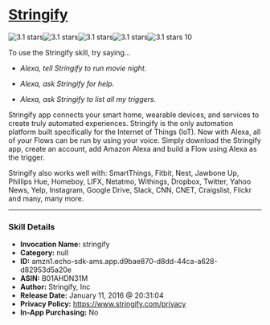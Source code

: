 # [Stringify](http://alexa.amazon.com/#skills/amzn1.echo-sdk-ams.app.d9bae870-d8dd-44ca-a628-d82953d5a20e)
![3.1 stars](../../images/ic_star_black_18dp_1x.png)![3.1 stars](../../images/ic_star_black_18dp_1x.png)![3.1 stars](../../images/ic_star_black_18dp_1x.png)![3.1 stars](../../images/ic_star_half_black_18dp_1x.png)![3.1 stars](../../images/ic_star_border_black_18dp_1x.png) 10

To use the Stringify skill, try saying...

* *Alexa, tell Stringify to run movie night.*

* *Alexa, ask Stringify for help.*

* *Alexa, ask Stringify to list all my triggers.*

Stringify app connects your smart home, wearable devices, and services to create truly automated experiences. Stringify is the only automation platform built specifically for the Internet of Things (IoT). Now with Alexa, all of your Flows can be run by using your voice. Simply download the Stringify app, create an account, add Amazon Alexa and build a Flow using Alexa as the trigger.

Stringify also works well with: SmartThings, Fitbit, Nest, Jawbone Up, Phillips Hue, Homeboy, LIFX, Netatmo, Withings,  Dropbox, Twitter, Yahoo News, Yelp, Instagram, Google Drive, Slack, CNN, CNET, Craigslist, Flickr and many, many more.

***

### Skill Details

* **Invocation Name:** stringify
* **Category:** null
* **ID:** amzn1.echo-sdk-ams.app.d9bae870-d8dd-44ca-a628-d82953d5a20e
* **ASIN:** B01AHDN31M
* **Author:** Stringify, Inc
* **Release Date:** January 11, 2016 @ 20:31:04
* **Privacy Policy:** https://www.stringify.com/privacy
* **In-App Purchasing:** No
